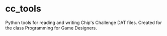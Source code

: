 # cc_tools
Python tools for reading and writing Chip's Challenge DAT files. Created for the class Programming for Game Designers.
